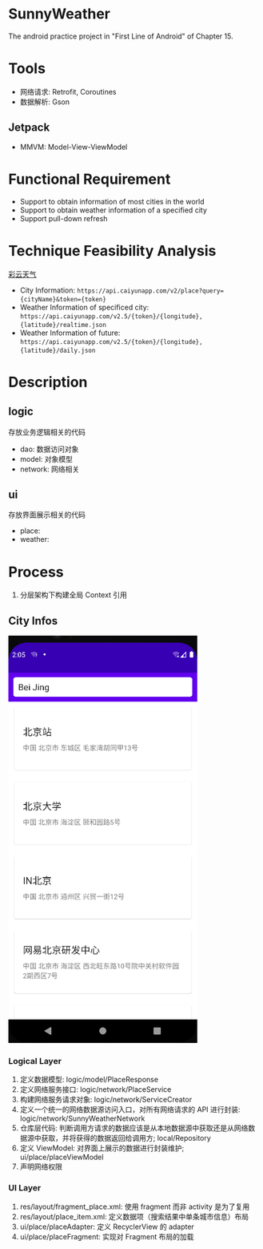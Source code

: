 # SunnyWeather

The android practice project in "First Line of Android" of Chapter 15.

# Tools

- 网络请求: Retrofit, Coroutines
- 数据解析: Gson

## Jetpack

- MMVM: Model-View-ViewModel

# Functional Requirement

- Support to obtain information of most cities in the world
- Support to obtain weather information of a specified city
- Support pull-down refresh

# Technique Feasibility Analysis

[彩云天气](https://dashboard.caiyunapp.com)
- City Information: `https://api.caiyunapp.com/v2/place?query={cityName}&token={token}`
- Weather Information of specificed city: `https://api.caiyunapp.com/v2.5/{token}/{longitude}, {latitude}/realtime.json`
- Weather Information of future: `https://api.caiyunapp.com/v2.5/{token}/{longitude}, {latitude}/daily.json`

# Description

## logic

存放业务逻辑相关的代码

- dao: 数据访问对象
- model: 对象模型
- network: 网络相关

## ui

存放界面展示相关的代码

- place: 
- weather: 

# Process

1. 分层架构下构建全局 Context 引用

## City Infos

![](https://raw.githubusercontent.com/Coming98/pictures/main/202209122206674.png)

### Logical Layer

1. 定义数据模型: logic/model/PlaceResponse
2. 定义网络服务接口: logic/network/PlaceService
3. 构建网络服务请求对象: logic/network/ServiceCreator
4. 定义一个统一的网络数据源访问入口，对所有网络请求的 API 进行封装: logic/network/SunnyWeatherNetwork
5. 仓库层代码: 判断调用方请求的数据应该是从本地数据源中获取还是从网络数据源中获取，并将获得的数据返回给调用方; local/Repository
6. 定义 ViewModel: 对界面上展示的数据进行封装维护; ui/place/placeViewModel
7. 声明网络权限

### UI Layer

1. res/layout/fragment_place.xml: 使用 fragment 而非 activity 是为了复用
2. res/layout/place_item.xml: 定义数据项（搜索结果中单条城市信息）布局
3. ui/place/placeAdapter: 定义 RecyclerView 的 adapter
4. ui/place/placeFragment: 实现对 Fragment 布局的加载